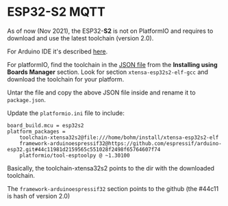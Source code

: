 # ESP32-S2 MQTT

As of now (Nov 2021), the ESP32-__S2__ is not on PlatformIO and requires to download and use the latest toolchain (version 2.0).

For Arduino IDE it's described [here](https://docs.espressif.com/projects/arduino-esp32/en/latest/installing.html).

For platformIO, find the toolchain in the [JSON file](https://raw.githubusercontent.com/espressif/arduino-esp32/gh-pages/package_esp32_index.json) from the __Installing using Boards Manager__ section.
Look for section `xtensa-esp32s2-elf-gcc` and download the toolchain for your platform.

Untar the file and copy the above JSON file inside and rename it to `package.json`.

Update the `platformio.ini` file to include:

    board_build.mcu = esp32s2
    platform_packages =
        toolchain-xtensa32s2@file:///home/bohm/install/xtensa-esp32s2-elf
        framework-arduinoespressif32@https://github.com/espressif/arduino-esp32.git#44c11981d2159565c551028f2498f65764607f74
        platformio/tool-esptoolpy @ ~1.30100

Basically, the toolchain-xtensa32s2 points to the dir with the downloaded toolchain.

The `framework-arduinoespressif32` section points to the github (the #44c11 is hash of version 2.0)